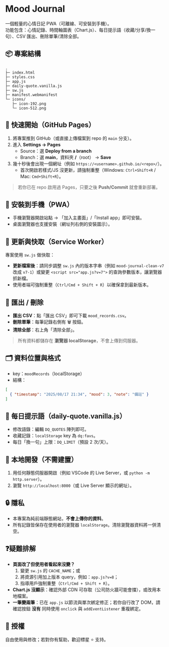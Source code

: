 # Mood Journal

一個輕量的心情日記 PWA（可離線、可安裝到手機）。  
功能包含：心情記錄、時間軸圖表（Chart.js）、每日提示語（收藏/分享/換一句）、CSV 匯出、刪除單筆/清除全部。

## 📦 專案結構
```
.
├─ index.html
├─ styles.css
├─ app.js
├─ daily-quote.vanilla.js
├─ sw.js
├─ manifest.webmanifest
└─ icons/
   ├─ icon-192.png
   └─ icon-512.png
```

## 🚀 快速開始（GitHub Pages）
1. 將專案推到 GitHub（或直接上傳檔案到 repo 的 `main` 分支）。
2. 進入 **Settings → Pages**  
   - Source：選 **Deploy from a branch**  
   - Branch：選 **main**，資料夾 **/**（root） → **Save**  
3. 幾十秒後會出現一個網址（例如 `https://<username>.github.io/<repo>/`）。  
   - 首次開啟若樣式/JS 沒更新，請強制重整（Windows: `Ctrl+Shift+R` / Mac: `Cmd+Shift+R`）。

> 若你已在 repo 啟用過 Pages，只要之後 **Push/Commit** 就會重新部署。

## 📱 安裝到手機（PWA）
- 手機瀏覽器開啟站點 → 「加入主畫面」/「Install app」即可安裝。  
- 桌面瀏覽器也支援安裝（網址列右側的安裝圖示）。

## 🔁 更新與快取（Service Worker）
專案使用 `sw.js` 做快取：  
- **更新檔案後**：請同步調整 `sw.js` 內的版本字串（例如 `mood-journal-clean-v7` 改成 `v7-1`）或變更 `<script src="app.js?v=7">` 的查詢參數版本，讓瀏覽器抓新檔。  
- 使用者端可強制重整（`Ctrl/Cmd + Shift + R`）以確保拿到最新版本。

## 🧾 匯出 / 刪除
- **匯出 CSV**：點「匯出 CSV」即可下載 `mood_records.csv`。  
- **刪除單筆**：每筆記錄右側有 🗑️ 按鈕。  
- **清除全部**：右上角「清除全部」。  
> 所有資料都儲存在 **瀏覽器 localStorage**，不會上傳到伺服器。

## 🗂️ 資料位置與格式
- key：`moodRecords`（localStorage）  
- 結構：
```json
[
  { "timestamp": "2025/08/17 21:34", "mood": 3, "note": "備註" }
]
```

## 🌿 每日提示語（daily-quote.vanilla.js）
- 修改語錄：編輯 `DQ_QUOTES` 陣列即可。  
- 收藏記錄：`localStorage` key 為 `dq:favs`。  
- 每日「換一句」上限：`DQ_LIMIT`（預設 2 次/天）。

## 🧰 本地開發（不需建置）
1. 用任何靜態伺服器開啟（例如 VSCode 的 Live Server，或 `python -m http.server`）。  
2. 瀏覽 `http://localhost:8000`（或 Live Server 顯示的網址）。

## 🔒 隱私
- 本專案為純前端靜態網站，**不會上傳你的資料**。  
- 所有記錄皆保存在使用者的瀏覽器 `localStorage`。清除瀏覽器資料將一併清空。

## ❓疑難排解
- **頁面改了但使用者看起來沒變？**  
  1) 變更 `sw.js` 的 `CACHE_NAME`；或  
  2) 將資源引用加上版本 query，例如：`app.js?v=8`；  
  3) 指導用戶強制重整（`Ctrl/Cmd + Shift + R`）。
- **Chart.js 沒顯示**：確認外部 CDN 可存取（公司防火牆可能會擋），或改用本地檔案。  
- **一筆變兩筆**：已在 `app.js` 以節流與單次綁定修正；若你自行改了 DOM，請確認按鈕 **沒有** 同時使用 `onclick` 與 `addEventListener` 重複綁定。

## 📝 授權
自由使用與修改；若對你有幫助，歡迎標星 ⭐️ 支持。
